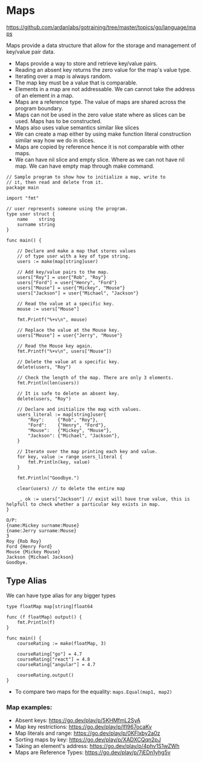 # Maps
https://github.com/ardanlabs/gotraining/tree/master/topics/go/language/maps

Maps provide a data structure that allow for the storage and management of key/value pair data.

- Maps provide a way to store and retrieve key/value pairs.
- Reading an absent key returns the zero value for the map's value type.
- Iterating over a map is always random.
- The map key must be a value that is comparable.
- Elements in a map are not addressable. We can cannot take the address of an element in a map. 
- Maps are a reference type. The value of maps are shared across the program boundary.
- Maps can not be used in the zero value state where as slices can be used. Maps has to be constructed.
- Maps also uses value semantics similar like slices
- We can create a map either by using make function literal construction similar way how we do in slices.
- Maps are copied by reference hence it is not comparable with other maps.
- We can have nil slice and empty slice. Where as we can not have nil map. We can have empty map through make command.
```
// Sample program to show how to initialize a map, write to
// it, then read and delete from it.
package main

import "fmt"

// user represents someone using the program.
type user struct {
	name    string
	surname string
}

func main() {

	// Declare and make a map that stores values
	// of type user with a key of type string.
	users := make(map[string]user)

	// Add key/value pairs to the map.
	users["Roy"] = user{"Rob", "Roy"}
	users["Ford"] = user{"Henry", "Ford"}
	users["Mouse"] = user{"Mickey", "Mouse"}
	users["Jackson"] = user{"Michael", "Jackson"}

	// Read the value at a specific key.
	mouse := users["Mouse"]

	fmt.Printf("%+v\n", mouse)

	// Replace the value at the Mouse key.
	users["Mouse"] = user{"Jerry", "Mouse"}

	// Read the Mouse key again.
	fmt.Printf("%+v\n", users["Mouse"])

	// Delete the value at a specific key.
	delete(users, "Roy")

	// Check the length of the map. There are only 3 elements.
	fmt.Println(len(users))

	// It is safe to delete an absent key.
	delete(users, "Roy")

    // Declare and initialize the map with values.
	users_literal := map[string]user{
		"Roy":     {"Rob", "Roy"},
		"Ford":    {"Henry", "Ford"},
		"Mouse":   {"Mickey", "Mouse"},
		"Jackson": {"Michael", "Jackson"},
	}

	// Iterate over the map printing each key and value.
	for key, value := range users_literal {
		fmt.Println(key, value)
	}

	fmt.Println("Goodbye.")

	clear(users) // to delete the entire map

	_, ok := users["Jackson"] // exist will have true value, this is helpfull to check whether a particular key exists in map.
}

O/P:
{name:Mickey surname:Mouse}
{name:Jerry surname:Mouse}
3
Roy {Rob Roy}
Ford {Henry Ford}
Mouse {Mickey Mouse}
Jackson {Michael Jackson}
Goodbye.
```

## Type Alias
We can have type alias for any bigger types

```
type floatMap map[string]float64

func (f floatMap) output() {
	fmt.Println(f)
}

func main() {
	courseRating := make(floatMap, 3)

	courseRating["go"] = 4.7
	courseRating["react"] = 4.8
	courseRating["angular"] = 4.7

	courseRating.output()
}
```

- To compare two maps for the equality: `maps.Equal(map1, map2)`

### Map examples:

- Absent keys: https://go.dev/play/p/5KHMfmL2SyA
- Map key restrictions: https://go.dev/play/p/lfl967ocaKv 
- Map literals and range: https://go.dev/play/p/0KFlxby2a0z
- Sorting maps by key: https://go.dev/play/p/XADXCQqn2pJ
- Taking an element's address: https://go.dev/play/p/4phv1S1wZWh
- Maps are Reference Types: https://go.dev/play/p/7jEDn1yhg5v
